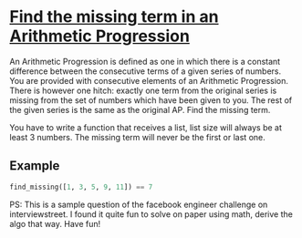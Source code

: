 # [Find the missing term in an Arithmetic Progression](https://www.codewars.com/kata/52de553ebb55d1fca3000371)

An Arithmetic Progression is defined as one in which there is a constant difference between the consecutive terms of a given series of numbers. You are provided with consecutive elements of an Arithmetic Progression. There is however one hitch: exactly one term from the original series is missing from the set of numbers which have been given to you. The rest of the given series is the same as the original AP.  Find the missing term.  

You have to write a function that receives a list, list size will always be at least 3 numbers. The missing term will never be the first or last one.

## Example
```python
find_missing([1, 3, 5, 9, 11]) == 7
```
PS: This is a sample question of the facebook engineer challenge on interviewstreet.
I found it quite fun to solve on paper using math, derive the algo that way.
Have fun!
